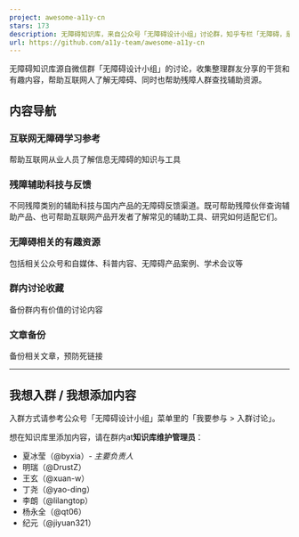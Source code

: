 ```yaml
---
project: awesome-a11y-cn
stars: 173
description: 无障碍知识库，来自公众号「无障碍设计小组」讨论群，知乎专栏「无障碍，是每个人都被世界善待」https://www.zhihu.com/column/a11y-ux
url: https://github.com/a11y-team/awesome-a11y-cn
---
```


无障碍知识库源自微信群「无障碍设计小组」的讨论，收集整理群友分享的干货和有趣内容，帮助互联网人了解无障碍、同时也帮助残障人群查找辅助资源。  
  

内容导航
----

### **互联网无障碍学习参考**

帮助互联网从业人员了解信息无障碍的知识与工具  
  

### **残障辅助科技与反馈**

不同残障类别的辅助科技与国内产品的无障碍反馈渠道。既可帮助残障伙伴查询辅助产品、也可帮助互联网产品开发者了解常见的辅助工具、研究如何适配它们。  
  

### **无障碍相关的有趣资源**

包括相关公众号和自媒体、科普内容、无障碍产品案例、学术会议等  
  

### **群内讨论收藏**

备份群内有价值的讨论内容  
  

### **文章备份**

备份相关文章，预防死链接

  
  

* * *

我想入群 / 我想添加内容
-------------

入群方式请参考公众号「无障碍设计小组」菜单里的「我要参与 > 入群讨论」。

想在知识库里添加内容，请在群内at**知识库维护管理员**：

-   夏冰莹（@byxia）_\- 主要负责人_
-   明瑞（@DrustZ）
-   王玄（@xuan-w）
-   丁尧（@yao-ding）
-   李朗（@lilangtop）
-   杨永全（@qt06）
-   纪元（@jiyuan321）
